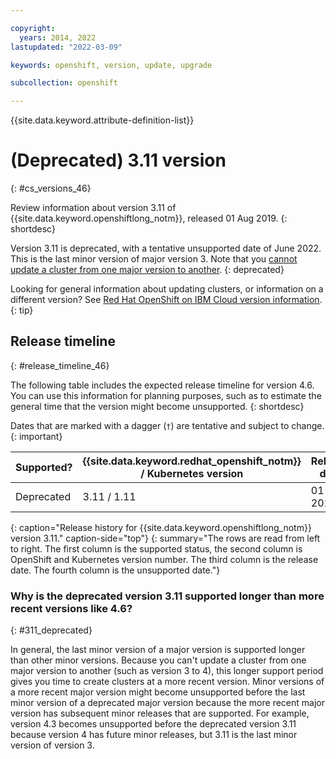 ```yaml
---

copyright:
  years: 2014, 2022
lastupdated: "2022-03-09"

keywords: openshift, version, update, upgrade

subcollection: openshift

---
```


{{site.data.keyword.attribute-definition-list}}



# (Deprecated) 3.11 version 
{: #cs_versions_46}

Review information about version 3.11 of {{site.data.keyword.openshiftlong_notm}}, released 01 Aug 2019.
{: shortdesc}

Version 3.11 is deprecated, with a tentative unsupported date of June 2022. This is the last minor version of major version 3. Note that you [cannot update a cluster from one major version to another](#311_deprecated). 
{: deprecated}

Looking for general information about updating clusters, or information on a different version? See [Red Hat OpenShift on IBM Cloud version information](/docs/openshift?topic=openshift-openshift_versions).
{: tip}


## Release timeline 
{: #release_timeline_46}

The following table includes the expected release timeline for version 4.6. You can use this information for planning purposes, such as to estimate the general time that the version might become unsupported. 
{: shortdesc}

Dates that are marked with a dagger (`†`) are tentative and subject to change.
{: important}

| Supported? | {{site.data.keyword.redhat_openshift_notm}} / Kubernetes version | Release date | Unsupported date |
| --- | --- | --- | --- |
| Deprecated | 3.11 / 1.11 | 01 Aug 2019 | 06 Jun 2022 `†` |
{: caption="Release history for {{site.data.keyword.openshiftlong_notm}} version 3.11." caption-side="top"}
{: summary="The rows are read from left to right. The first column is the supported status, the second column is OpenShift and Kubernetes version number. The third column is the release date. The fourth column is the unsupported date."}

### Why is the deprecated version 3.11 supported longer than more recent versions like 4.6?
{: #311_deprecated}

In general, the last minor version of a major version is supported longer than other minor versions. Because you can't update a cluster from one major version to another (such as version 3 to 4), this longer support period gives you time to create clusters at a more recent version. Minor versions of a more recent major version might become unsupported before the last minor version of a deprecated major version because the more recent major version has subsequent minor releases that are supported. For example, version 4.3 becomes unsupported before the deprecated version 3.11 because version 4 has future minor releases, but 3.11 is the last minor version of version 3.


